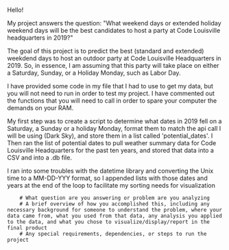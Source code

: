 Hello!  

My project answers the question:  "What weekend days or extended holiday weekend days will be the best candidates to host a party at Code Louisville headquarters in 2019?"

The goal of this project is to predict the best (standard and extended) weekdend days to host an outdoor party at Code Louisville Headquarters in 2019. So, in essence, I am assuming that this party will take place on either a Saturday, Sunday, or a Holiday Monday, such as Labor Day.  

I have provided some code in my file that I had to use to get my data, but you will not need to run in order to test my project.  I have commented out the functions that you will need to call in order to spare your computer the demands on your RAM.  

My first step was to create a script to determine what dates in 2019 fell on a Saturday, a Sunday or a holiday Monday, format them to match the api call I will be using (Dark Sky), and store them in a list called 'potential_dates'.  I Then ran the list of potential dates to pull weather summary data for Code Louisville Headquarters for the past ten years, and stored that data into a CSV and into a .db file.  

I ran into some troubles with the datetime library and converting the Unix time to a MM-DD-YYY format, so I appended lists with those dates and years at the end of the loop to facilitate my sorting needs for visualization





        # What question are you answering or problem are you analyzing
        # A brief overview of how you accomplished this, including any necessary background for someone to understand the problem, where your data came from, what you used from that data, any analysis you applied to the data, and what you chose to visualize/display/report in the final product
        # Any special requirements, dependencies, or steps to run the project
